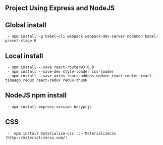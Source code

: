 ## Project Using Express and NodeJS

## Global install
```
 - npm install -g babel-cli webpack webpack-dev-server nodemon babel-preset-stage-0
```

## Local install
```
 - npm install --save react-router@3.0.0
 - npm install --save-dev style-loader css-loader
 - npm install --save axios react-addons-update react-router react-timeago redux react-redux redux-thunk
```
## NodeJS npm install
```
 - npm install express-session bcryptjs 
```
## CSS
```
 -  npm install materialize-css ::> Materializecss (http://materializecss.com/)
```
